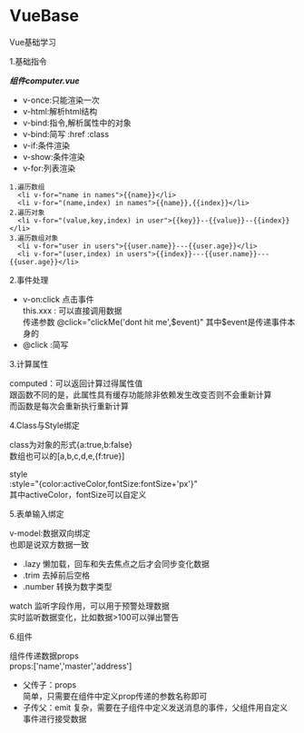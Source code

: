 
# VueBase
Vue基础学习

1.基础指令

***组件computer.vue***

- v-once:只能渲染一次
- v-html:解析html结构
- v-bind:指令,解析属性中的对象
- v-bind:简写 :href :class
- v-if:条件渲染
- v-show:条件渲染
- v-for:列表渲染

```
1.遍历数组
  <li v-for="name in names">{{name}}</li>
  <li v-for="(name,index) in names">{{name}},{{index}}</li>
2.遍历对象
  <li v-for="(value,key,index) in user">{{key}}--{{value}}--{{index}}</li>
3.遍历数组对象
  <li v-for="user in users">{{user.name}}---{{user.age}}</li>
  <li v-for="(user,index) in users">{{index}}---{{user.name}}---{{user.age}}</li>
```
2.事件处理

- v-on:click 点击事件  
    this.xxx : 可以直接调用数据  
    传递参数 @click="clickMe('dont hit me',$event)"  
    其中$event是传递事件本身的
- @click :简写

3.计算属性

computed：可以返回计算过得属性值  
跟函数不同的是，此属性具有缓存功能除非依赖发生改变否则不会重新计算  
而函数是每次会重新执行重新计算

4.Class与Style绑定

class为对象的形式{a:true,b:false}  
数组也可以的[a,b,c,d,e,{f:true}]  

style  
:style="{color:activeColor,fontSize:fontSize+'px'}"  
其中activeColor，fontSize可以自定义

5.表单输入绑定

v-model:数据双向绑定  
也即是说双方数据一致

- .lazy 懒加载，回车和失去焦点之后才会同步变化数据
- .trim 去掉前后空格
- .number 转换为数字类型

watch 监听字段作用，可以用于预警处理数据  
实时监听数据变化，比如数据>100可以弹出警告

6.组件

组件传递数据props  
props:['name','master','address']

- 父传子：props  
简单，只需要在组件中定义prop传递的参数名称即可
- 子传父：emit
复杂，需要在子组件中定义发送消息的事件，父组件用自定义事件进行接受数据
